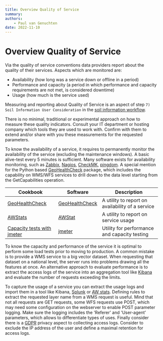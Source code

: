 ```yaml
---
title: Overview Quality of Service
summary: 
authors:
    - Paul van Genuchten
date: 2022-11-10
---
```


# Overview Quality of Service 

Via the quality of service conventions data providers report about the quality of their services. Aspects which are monitored are:

- Availability (how long was a service down or offline in a period)
- Performance and capacity (a period in which performance and capacity requirements are not met, is considered downtime)
- Usage (how much is the service used)

Measuring and reporting about Quality of Service is an aspect of step `7) Soil Information User Consideration` in the [soil information workflow](https://www.isric.org/index.php/utilise/community-practice).


There is no minimal, traditional or experimental approach on how to measure these quality indicators. Consult your IT department or hosting company which tools they are used to work with. Confirm with them to extend and/or share with you these measurements for the requested parameters.

To know the availability of a service, it requires to permanently monitor the availability of the service (excluding the maintenance windows). A basic alive-test every 5 minutes is sufficient. Many software exists for availability monitoring, such as [Zabbix](https://zabbix.com/), [Nagios](https://nagios.org/), [CheckMK](https://checkmk.com/), [pingdom](https://www.pingdom.com/). A special mention for the Python based [GeoHealthCheck](https://geohealthcheck.org/) package, which includes the capability on WMS/WFS services to drill down to the data level starting from the GetCapabilities operation.

| Cookbook | Software | Description |
| --- | --- | --- |
| [GeoHealthCheck](cookbook/geohealthcheck.md) | [GeoHealthCheck](https://geohealthcheck.org/) | A utility to report on availability of a service |
| [AWStats](cookbook/awstats.md) | [AWStat](https://awstats.sourceforge.io/)  | A utility to report on service usage |
| [Capacity tests with jmeter](cookbook/jmeter.md) | [jmeter](https://jmeter.apache.org/) | Utility for performance and capacity testing |

To know the capacity and performance of the service it is optimal to perform some load tests prior to moving to production. A common mistake is to provide a WMS service to a big vector dataset. When requesting that dataset on a national level, the server runs into problems drawing all the features at once. An alternative approach to evaluate performance is to extract the access logs of the service into an aggregation tool like [Kibana](https://www.elastic.co/kibana) and evaluate the number of requests exceeding the limits.

To capture the usage of a service you can extract the usage logs and import them in a tool like Kibana, [Splunk](https://www.splunk.com/) or [AW stats](https://awstats.sourceforge.io/). Defining rules to extract the requested layer name from a WMS request is useful. Mind that not all requests are GET requests, some WFS requests use POST, which may need some configuration on the webserver to enable POST parameter logging. Make sure the logging includes the 'Referer' and 'User-agent' parameters, which allows to differentiate types of uses. Finally consider there is a [GDPR](https://eur-lex.europa.eu/eli/reg/2016/679/oj) privacy aspect to collecting access logs. Consider to exclude the IP address of the user and define a maximal retention for access logs.

